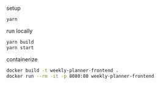 setup

```bash
yarn
```

run locally

```bash
yarn build
yarn start
```

containerize

```bash
docker build -t weekly-planner-frontend .
docker run --rm -it -p 8080:80 weekly-planner-frontend
```
